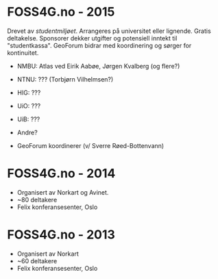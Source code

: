 FOSS4G.no - 2015
================

Drevet av _studentmiljøet_. Arrangeres på universitet eller lignende. Gratis deltakelse. Sponsorer dekker utgifter og potensiell inntekt til "studentkassa". GeoForum bidrar med koordinering og sørger for kontinuitet. 

* NMBU: Atlas ved Eirik Aabøe, Jørgen Kvalberg (og flere?)
* NTNU: ??? (Torbjørn Vilhelmsen?)
* HIG: ???
* UiO: ???
* UiB: ???
* Andre?

* GeoForum koordinerer (v/ Sverre Røed-Bottenvann)


FOSS4G.no - 2014
================

* Organisert av Norkart og Avinet. 
* ~80 deltakere
* Felix konferansesenter, Oslo


FOSS4G.no - 2013
================

* Organisert av Norkart
* ~60 deltakere
* Felix konferansesenter, Oslo
